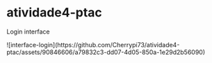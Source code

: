 # atividade4-ptac
 <div> <p> Login interface </p></div>
![interface-login](https://github.com/Cherrypi73/atividade4-ptac/assets/90846606/a79832c3-dd07-4d05-850a-1e29d2b56090)
